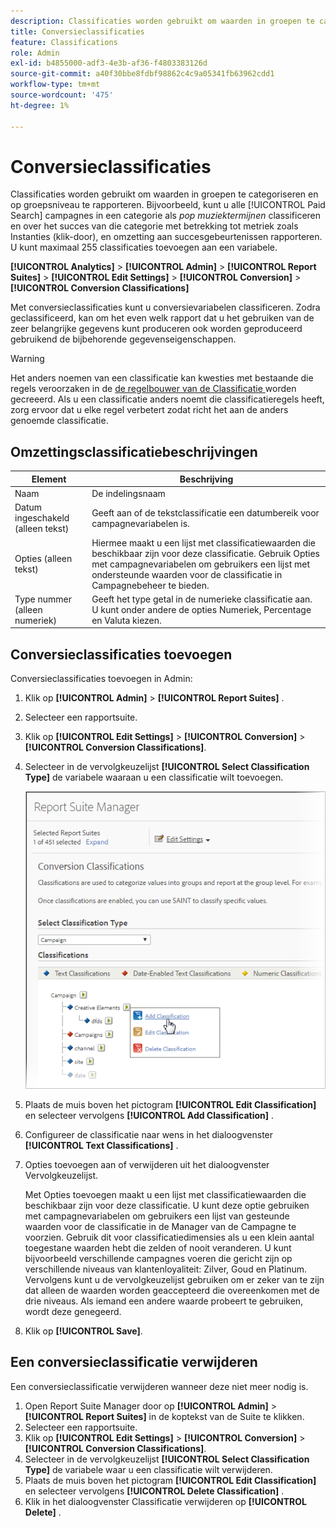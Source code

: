 ```yaml
---
description: Classificaties worden gebruikt om waarden in groepen te categoriseren en op groepsniveau te rapporteren. U kunt bijvoorbeeld alle campagnes voor betaalde zoekopdrachten classificeren in een categorie zoals pop-muziektermen en rapporteren over het succes van die categorie ten opzichte van metriek zoals Instanties (doorklikken) en conversie naar succesgebeurtenissen.
title: Conversieclassificaties
feature: Classifications
role: Admin
exl-id: b4855000-adf3-4e3b-af36-f4803383126d
source-git-commit: a40f30bbe8fdbf98862c4c9a05341fb63962cdd1
workflow-type: tm+mt
source-wordcount: '475'
ht-degree: 1%

---
```


# Conversieclassificaties

Classificaties worden gebruikt om waarden in groepen te categoriseren en op groepsniveau te rapporteren. Bijvoorbeeld, kunt u alle [!UICONTROL Paid Search] campagnes in een categorie als *pop muziektermijnen* classificeren en over het succes van die categorie met betrekking tot metriek zoals Instanties (klik-door), en omzetting aan succesgebeurtenissen rapporteren. U kunt maximaal 255 classificaties toevoegen aan een variabele.

**[!UICONTROL Analytics]** > **[!UICONTROL Admin]** > **[!UICONTROL Report Suites]** > **[!UICONTROL Edit Settings]** > **[!UICONTROL Conversion]** > **[!UICONTROL Conversion Classifications]**

Met conversieclassificaties kunt u conversievariabelen classificeren. Zodra geclassificeerd, kan om het even welk rapport dat u het gebruiken van de zeer belangrijke gegevens kunt produceren ook worden geproduceerd gebruikend de bijbehorende gegevenseigenschappen.

>[!WARNING]
>
>Het anders noemen van een classificatie kan kwesties met bestaande die regels veroorzaken in de [ de regelbouwer van de Classificatie ](/help/components/classifications/crb/classification-rule-builder.md) worden gecreeerd. Als u een classificatie anders noemt die classificatieregels heeft, zorg ervoor dat u elke regel verbetert zodat richt het aan de anders genoemde classificatie.

## Omzettingsclassificatiebeschrijvingen

| Element | Beschrijving |
| --- | --- |
| Naam | De indelingsnaam |
| Datum ingeschakeld (alleen tekst) | Geeft aan of de tekstclassificatie een datumbereik voor campagnevariabelen is. |
| Opties (alleen tekst) | Hiermee maakt u een lijst met classificatiewaarden die beschikbaar zijn voor deze classificatie. Gebruik Opties met campagnevariabelen om gebruikers een lijst met ondersteunde waarden voor de classificatie in Campagnebeheer te bieden. |
| Type nummer (alleen numeriek) | Geeft het type getal in de numerieke classificatie aan. U kunt onder andere de opties Numeriek, Percentage en Valuta kiezen. |

## Conversieclassificaties toevoegen

Conversieclassificaties toevoegen in Admin:

1. Klik op **[!UICONTROL Admin]** > **[!UICONTROL Report Suites]** .
1. Selecteer een rapportsuite.
1. Klik op **[!UICONTROL Edit Settings]** > **[!UICONTROL Conversion]** > **[!UICONTROL Conversion Classifications]**.
1. Selecteer in de vervolgkeuzelijst **[!UICONTROL Select Classification Type]** de variabele waaraan u een classificatie wilt toevoegen.

   ![ Info van de Stap ](/help/admin/admin/assets/sub_class_create.png)

1. Plaats de muis boven het pictogram **[!UICONTROL Edit Classification]** en selecteer vervolgens **[!UICONTROL Add Classification]** .
1. Configureer de classificatie naar wens in het dialoogvenster **[!UICONTROL Text Classifications]** .

1. Opties toevoegen aan of verwijderen uit het dialoogvenster Vervolgkeuzelijst.

   Met Opties toevoegen maakt u een lijst met classificatiewaarden die beschikbaar zijn voor deze classificatie. U kunt deze optie gebruiken met campagnevariabelen om gebruikers een lijst van gesteunde waarden voor de classificatie in de Manager van de Campagne te voorzien. Gebruik dit voor classificatiedimensies als u een klein aantal toegestane waarden hebt die zelden of nooit veranderen. U kunt bijvoorbeeld verschillende campagnes voeren die gericht zijn op verschillende niveaus van klantenloyaliteit: Zilver, Goud en Platinum. Vervolgens kunt u de vervolgkeuzelijst gebruiken om er zeker van te zijn dat alleen de waarden worden geaccepteerd die overeenkomen met de drie niveaus. Als iemand een andere waarde probeert te gebruiken, wordt deze genegeerd.

1. Klik op **[!UICONTROL Save]**.

## Een conversieclassificatie verwijderen

Een conversieclassificatie verwijderen wanneer deze niet meer nodig is.

1. Open Report Suite Manager door op **[!UICONTROL Admin]** > **[!UICONTROL Report Suites]** in de koptekst van de Suite te klikken.
1. Selecteer een rapportsuite.
1. Klik op **[!UICONTROL Edit Settings]** > **[!UICONTROL Conversion]** > **[!UICONTROL Conversion Classifications]**.
1. Selecteer in de vervolgkeuzelijst **[!UICONTROL Select Classification Type]** de variabele waar u een classificatie wilt verwijderen.
1. Plaats de muis boven het pictogram **[!UICONTROL Edit Classification]** en selecteer vervolgens **[!UICONTROL Delete Classification]** .
1. Klik in het dialoogvenster Classificatie verwijderen op **[!UICONTROL Delete]** .
